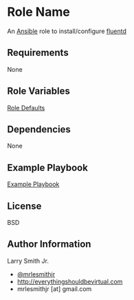 Role Name
=========

An [Ansible] role to install/configure [fluentd]

Requirements
------------

None

Role Variables
--------------

[Role Defaults](defaults/main.yml)

Dependencies
------------

None

Example Playbook
----------------

[Example Playbook](./playbook.yml)

License
-------

BSD

Author Information
------------------

Larry Smith Jr.
- [@mrlesmithjr]
- http://everythingshouldbevirtual.com
- mrlesmithjr [at] gmail.com

[@mrlesmithjr]: <https://www.twitter.com/mrlesmithjr>
[Ansible]: <https://www.ansible.com>
[fluentd]: <http://www.fluentd.org/>
